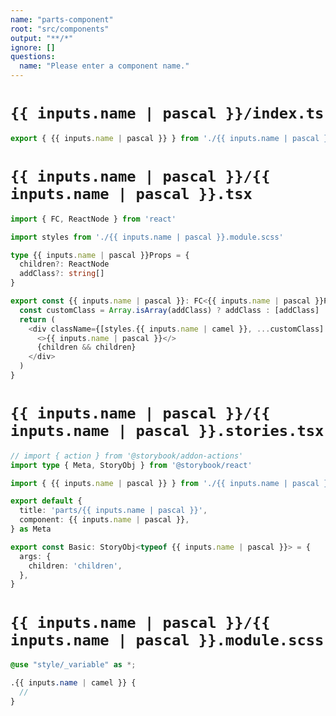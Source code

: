 ```yaml
---
name: "parts-component"
root: "src/components"
output: "**/*"
ignore: []
questions:
  name: "Please enter a component name."
---
```


# `{{ inputs.name | pascal }}/index.ts`
```typescript
export { {{ inputs.name | pascal }} } from './{{ inputs.name | pascal }}'

```

# `{{ inputs.name | pascal }}/{{ inputs.name | pascal }}.tsx`
```typescript
import { FC, ReactNode } from 'react'

import styles from './{{ inputs.name | pascal }}.module.scss'

type {{ inputs.name | pascal }}Props = {
  children?: ReactNode
  addClass?: string[]
}

export const {{ inputs.name | pascal }}: FC<{{ inputs.name | pascal }}Props> = ({ children, addClass = [] }) => {
  const customClass = Array.isArray(addClass) ? addClass : [addClass]
  return (
    <div className={[styles.{{ inputs.name | camel }}, ...customClass].join(' ')}>
      <>{{ inputs.name | pascal }}</>
      {children && children}
    </div>
  )
}

```

# `{{ inputs.name | pascal }}/{{ inputs.name | pascal }}.stories.tsx`
```typescript
// import { action } from '@storybook/addon-actions'
import type { Meta, StoryObj } from '@storybook/react'

import { {{ inputs.name | pascal }} } from './{{ inputs.name | pascal }}'

export default {
  title: 'parts/{{ inputs.name | pascal }}',
  component: {{ inputs.name | pascal }},
} as Meta

export const Basic: StoryObj<typeof {{ inputs.name | pascal }}> = {
  args: {
    children: 'children',
  },
}

```


# `{{ inputs.name | pascal }}/{{ inputs.name | pascal }}.module.scss`
```scss
@use "style/_variable" as *;

.{{ inputs.name | camel }} {
  //
}

```
